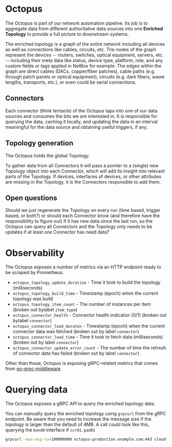 # Octopus

The Octopus is part of our network automation pipeline. Its job is to aggregate data from different authoritative data sources into one **Enriched Topology** to provide a full picture to downstream systems.

The enriched topology is a graph of the entire network including all devices as well as connections like cables, circuits, etc.
The nodes of the graph represent the devices -- routers, switches, optical equipment, servers, etc. -- including their meta data like status, device type, platform, role, and any custom fields or tags applied in NetBox for example.
The edges within the graph are direct cables (DACs, copper/fiber patches), cable paths (e.g. through patch panels or optical equipment), circuits (e.g. dark fibers, wawe lengths, transports, etc.), or even could be serial connections.

## Connectors

Each connector (think tentacle) of the Octopus taps into one of our data sources and consumes the bits we are interested in.
It is responsible for querying the data, caching it locally, and updating the data in an interval meaningful for the data source and obtaining useful triggers, if any.

## Topology generation

The Octopus holds the global Topology.

To gather data from all Connectors it will pass a pointer to a (single) new Topology object into each Connector, which will add its insight into relevant parts of the Topology.
If devices, interfaces of devices, or other attributes are missing in the Topology, it is the Connectors responsible to add them.

## Open questions

Should we just regenerate the Topology on every run (time based, trigger based, or both?) or should each Connector know (and therefore have the responsibility to figure out) if it has new data since the last run, so the Octopus can query all Connectors and the Topology only needs to be updates if at least one Connector has need data?

# Observability

The Octopus exposes a number of metrics via an HTTP endpoint ready to be scraped by Prometheus.

 * `octopus_topology_update_duration` - Time it took to build the topology (milliseconds)
 * `octopus_topology_build_time` - Timestamp (epoch) when the current topology was build
 * `octopus_topology_item_count` - The number of instances per item (broken out bylabel `item_type`)
 * `octopus_connector_health` - Connector health indicatior (0/1) (broken out bylabel `connector`)
 * `octopus_connector_load_duraton` - Timestamp (epoch) when the current connector data was fetched (broken out by label `connector`)
 * `octopus_connector_load_time` - Time it took to fetch data (milliseconds) (broken out by label `connector`)
 * `octopus_connector_update_error_count` - The number of time the refresh of connector data has failed (broken out by label `connector`)

 Other than those, Octopus is exposing gRPC-related metrics that comes from [go-grpc-middleware](https://github.com/grpc-ecosystem/go-grpc-middleware/tree/main/providers/prometheus).

# Querying data

The Octopus exposes a gRPC API to query the enriched topology data.

You can manually query the enriched topology using `grpcurl` from the gRPC endpoint. Be aware that you need to increase the message size if the topology is larger than the default of 4MB.
A call could look like this, querying the `bond0` interface if `ccr01.pad01` 

```bash
grpcurl -max-msg-sz=100000000 octopus-production.example.com:443 cloudflare.net.octopus.OctopusService.GetTopology | jq '.topology.devices[] | select(.name=="ccr01.pad01") | .interfaces[] | select(.name=="bond0")'
```